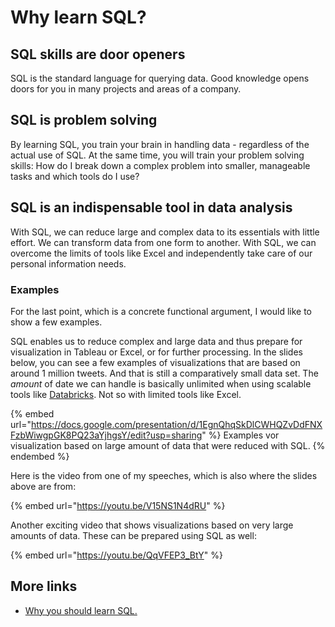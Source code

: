 # Why learn SQL?

## SQL skills are door openers

SQL is the standard language for querying data. Good knowledge opens doors for you in many projects and areas of a company.

## SQL is problem solving

By learning SQL, you train your brain in handling data - regardless of the actual use of SQL. At the same time, you will train your problem solving skills: How do I break down a complex problem into smaller, manageable tasks and which tools do I use?

## SQL is an indispensable tool in data analysis

With SQL, we can reduce large and complex data to its essentials with little effort. We can transform data from one form to another. With SQL, we can overcome the limits of tools like Excel and independently take care of our personal information needs.

### Examples

For the last point, which is a concrete functional argument, I would like to show a few examples.

SQL enables us to reduce complex and large data and thus prepare for visualization in Tableau or Excel, or for further processing. In the slides below, you can see a few examples of visualizations that are based on around 1 million tweets. And that is still a comparatively small data set. The _amount_ of date we can handle is basically unlimited when using scalable tools like [Databricks](https://databricks.com/). Not so with limited tools like Excel.

{% embed url="https://docs.google.com/presentation/d/1EgnQhqSkDlCWHQZvDdFNXFzbWiwgpGK8PQ23aYjhgsY/edit?usp=sharing" %}
Examples vor visualization based on large amount of data that were reduced with SQL.
{% endembed %}

Here is the video from one of my speeches, which is also where the slides above are from:

{% embed url="https://youtu.be/V15NS1N4dRU" %}

Another exciting video that shows visualizations based on very large amounts of data. These can be prepared using SQL as well:

{% embed url="https://youtu.be/QqVFEP3_BtY" %}

## More links

* [Why you should learn SQL.](https://www.linkedin.com/pulse/why-you-should-learn-sql-brewster-knowlton)
